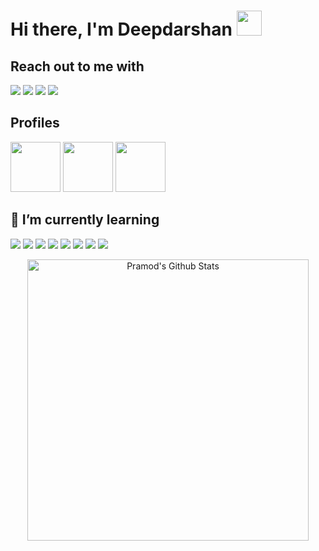 # Hi there, I'm Deepdarshan <img src="https://raw.githubusercontent.com/MartinHeinz/MartinHeinz/master/wave.gif" width="40px">


<!--
**deepdarshan21/deepdarshan21** is a ✨ _special_ ✨ repository because its `README.md` (this file) appears on your GitHub profile.

Here are some ideas to get you started:

- 🔭 I’m currently working on ...
- 🌱 I’m currently learning ...
- 👯 I’m looking to collaborate on ...
- 🤔 I’m looking for help with ...
- 💬 Ask me about ...
- 📫 How to reach me: ...
- 😄 Pronouns: ...
- ⚡ Fun fact: ...
-->
<!--
  - 🌱 I’m currently learning C++, Python, Android
-->
## Reach out to me with

<a href="https://twitter.com/deeps_2106"><img src="https://img.icons8.com/fluent/100/000000/twitter.png"/></a> 
<a href="https://www.linkedin.com/in/deepdarshan-65673319a/"><img src="https://img.icons8.com/fluent/100/000000/linkedin.png"/></a> 
<a href="mailto:deepdarshan21@gmail.com"><img src="https://img.icons8.com/color/100/000000/gmail--v2.png"/></a> 
<a href="https://t.me/deeps_2106"><img src="https://img.icons8.com/color/100/000000/telegram-app--v2.png"/></a> 

## Profiles

<a href="https://www.hackerrank.com/deepdarshan21"><img src="https://upload.wikimedia.org/wikipedia/commons/4/40/HackerRank_Icon-1000px.png" height="80" width="80"/></a> 
<a href="https://www.codechef.com/users/deepdarshan21"><img src="https://i.pinimg.com/originals/c5/d9/fc/c5d9fc1e18bcf039f464c2ab6cfb3eb6.jpg" height="80" width="80"/></a> 
<a href="https://www.qwiklabs.com/public_profiles/d071a887-e63b-4829-9a87-fa1ce94b1bdb"><img src="https://media-exp1.licdn.com/dms/image/C510BAQFR04KgVWnd3w/company-logo_200_200/0/1519878429204?e=2159024400&v=beta&t=rRpPH2ImnUTfFnFEEO9shQboKWONZ_nTyoZ_YbSH-YY" height="80" width="80"/></a> 

## 🌱 I’m currently learning

<img src="https://img.icons8.com/color/48/000000/c-plus-plus-logo.png"/>  <img src="https://img.icons8.com/color/48/000000/c-programming.png"/>  <img src="https://img.icons8.com/color/48/000000/javascript.png"/>  <img src="https://img.icons8.com/color/48/000000/java-coffee-cup-logo.png"/>  <img src="https://img.icons8.com/color/48/000000/python.png"/>  <img src="https://img.icons8.com/color/48/000000/kotlin.png"/>  <img src="https://img.icons8.com/color/48/000000/android-os.png"/>  <img src="https://img.icons8.com/color/48/000000/linux.png"/>



<div>
  <p align="center">
    <img align="center" src="https://github-readme-stats.vercel.app/api?username=deepdarshan21&show_icons=true&title_color=00a6ff&icon_color=ffbb00&text_color=000000&bg_color=ffffff" alt="Pramod's Github Stats" width="450px">
  </p>
</div>
